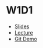 # W1D1
* [Slides](https://docs.google.com/presentation/d/13z1Z7nhuGp2YjmypROtZR4rVkHeR8428KBiYPKE7-Zs/edit?usp=sharing)
* [Lecture](https://youtu.be/datY6vQOz7k)
* [Git Demo](https://youtu.be/MvP4Hjy2zpY)

